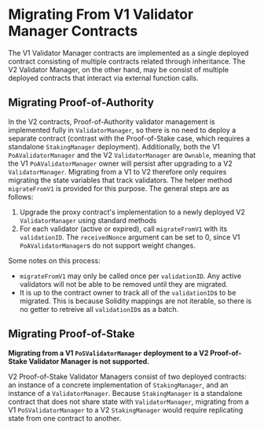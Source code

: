 # Migrating From V1 Validator Manager Contracts

The V1 Validator Manager contracts are implemented as a single deployed contract consisting of multiple contracts related through inheritance. The V2 Validator Manager, on the other hand, may be consist of multiple deployed contracts that interact via external function calls. 

## Migrating Proof-of-Authority

In the V2 contracts, Proof-of-Authority validator management is implemented fully in `ValidatorManager`, so there is no need to deploy a separate contract (contrast with the Proof-of-Stake case, which requires a standalone `StakingManager` deployment). Additionally, both the V1 `PoAValidatorManager` and the V2 `ValidatorManager` are `Ownable`, meaning that the V1 `PoAValidatorManager` owner will persist after upgrading to a V2 `ValidatorManager`. Migrating from a V1 to V2 therefore only requires migrating the state variables that track validators. The helper method `migrateFromV1` is provided for this purpose. The general steps are as follows:

1. Upgrade the proxy contract's implementation to a newly deployed V2 `ValidatorManager` using standard methods
2. For each validator (active or expired), call `migrateFromV1` with its `validationID`. The `receivedNonce` argument can be set to 0, since V1 `PoAValidatorManager`s do not support weight changes.

Some notes on this process:
- `migrateFromV1` may only be called once per `validationID`. Any active validators will not be able to be removed until they are migrated.
- It is up to the contract owner to track all of the `validationID`s to be migrated. This is because Solidity mappings are not iterable, so there is no getter to retreive all `validationID`s as a batch.

## Migrating Proof-of-Stake

**Migrating from a V1 `PoSValidatorManager` deployment to a V2 Proof-of-Stake Validator Manager is not supported.**

V2 Proof-of-Stake Validator Managers consist of two deployed contracts: an instance of a concrete implementation of `StakingManager`, and an instance of a `ValidatorManager`. Because `StakingManager` is a standalone contract that does not share state with `ValidatorManager`, migrating from a V1 `PoSValidatorManager` to a V2 `StakingManager` would require replicating state from one contract to another. 